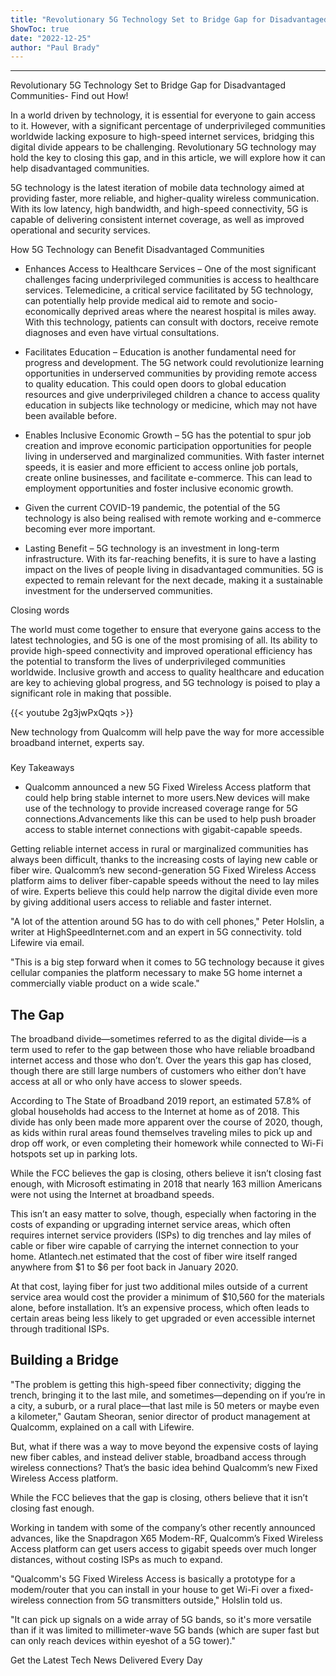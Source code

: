 ```yaml
---
title: "Revolutionary 5G Technology Set to Bridge Gap for Disadvantaged Communities- Find out How!"
ShowToc: true 
date: "2022-12-25"
author: "Paul Brady"
---
```

*****
Revolutionary 5G Technology Set to Bridge Gap for Disadvantaged Communities- Find out How!

In a world driven by technology, it is essential for everyone to gain access to it. However, with a significant percentage of underprivileged communities worldwide lacking exposure to high-speed internet services, bridging this digital divide appears to be challenging. Revolutionary 5G technology may hold the key to closing this gap, and in this article, we will explore how it can help disadvantaged communities.

5G technology is the latest iteration of mobile data technology aimed at providing faster, more reliable, and higher-quality wireless communication. With its low latency, high bandwidth, and high-speed connectivity, 5G is capable of delivering consistent internet coverage, as well as improved operational and security services.

How 5G Technology can Benefit Disadvantaged Communities

- Enhances Access to Healthcare Services – One of the most significant challenges facing underprivileged communities is access to healthcare services. Telemedicine, a critical service facilitated by 5G technology, can potentially help provide medical aid to remote and socio-economically deprived areas where the nearest hospital is miles away. With this technology, patients can consult with doctors, receive remote diagnoses and even have virtual consultations.

- Facilitates Education – Education is another fundamental need for progress and development. The 5G network could revolutionize learning opportunities in underserved communities by providing remote access to quality education. This could open doors to global education resources and give underprivileged children a chance to access quality education in subjects like technology or medicine, which may not have been available before.

- Enables Inclusive Economic Growth – 5G has the potential to spur job creation and improve economic participation opportunities for people living in underserved and marginalized communities. With faster internet speeds, it is easier and more efficient to access online job portals, create online businesses, and facilitate e-commerce. This can lead to employment opportunities and foster inclusive economic growth.

- Given the current COVID-19 pandemic, the potential of the 5G technology is also being realised with remote working and e-commerce becoming ever more important. 

- Lasting Benefit – 5G technology is an investment in long-term infrastructure. With its far-reaching benefits, it is sure to have a lasting impact on the lives of people living in disadvantaged communities. 5G is expected to remain relevant for the next decade, making it a sustainable investment for the underserved communities.

Closing words

The world must come together to ensure that everyone gains access to the latest technologies, and 5G is one of the most promising of all. Its ability to provide high-speed connectivity and improved operational efficiency has the potential to transform the lives of underprivileged communities worldwide. Inclusive growth and access to quality healthcare and education are key to achieving global progress, and 5G technology is poised to play a significant role in making that possible.

{{< youtube 2g3jwPxQqts >}} 




New technology from Qualcomm will help pave the way for more accessible broadband internet, experts say.

 
### 
Key Takeaways
 
- Qualcomm announced a new 5G Fixed Wireless Access platform that could help bring stable internet to more users.New devices will make use of the technology to provide increased coverage range for 5G connections.Advancements like this can be used to help push broader access to stable internet connections with gigabit-capable speeds.

 

Getting reliable internet access in rural or marginalized communities has always been difficult, thanks to the increasing costs of laying new cable or fiber wire. Qualcomm’s new second-generation 5G Fixed Wireless Access platform aims to deliver fiber-capable speeds without the need to lay miles of wire. Experts believe this could help narrow the digital divide even more by giving additional users access to reliable and faster internet.

 

"A lot of the attention around 5G has to do with cell phones," Peter Holslin, a writer at HighSpeedInternet.com and an expert in 5G connectivity. told Lifewire via email.

 

"This is a big step forward when it comes to 5G technology because it gives cellular companies the platform necessary to make 5G home internet a commercially viable product on a wide scale."

 
##   The Gap  
 

The broadband divide—sometimes referred to as the digital divide—is a term used to refer to the gap between those who have reliable broadband internet access and those who don’t. Over the years this gap has closed, though there are still large numbers of customers who either don’t have access at all or who only have access to slower speeds.

 

According to The State of Broadband 2019 report, an estimated 57.8% of global households had access to the Internet at home as of 2018. This divide has only been made more apparent over the course of 2020, though, as kids within rural areas found themselves traveling miles to pick up and drop off work, or even completing their homework while connected to Wi-Fi hotspots set up in parking lots.

 

While the FCC believes the gap is closing, others believe it isn’t closing fast enough, with Microsoft estimating in 2018 that nearly 163 million Americans were not using the Internet at broadband speeds. 

 

This isn’t an easy matter to solve, though, especially when factoring in the costs of expanding or upgrading internet service areas, which often requires internet service providers (ISPs) to dig trenches and lay miles of cable or fiber wire capable of carrying the internet connection to your home. Atlantech.net estimated that the cost of fiber wire itself ranged anywhere from $1 to $6 per foot back in January 2020. 

 

At that cost, laying fiber for just two additional miles outside of a current service area would cost the provider a minimum of $10,560 for the materials alone, before installation. It’s an expensive process, which often leads to certain areas being less likely to get upgraded or even accessible internet through traditional ISPs.

 
##   Building a Bridge  
 

"The problem is getting this high-speed fiber connectivity; digging the trench, bringing it to the last mile, and sometimes—depending on if you’re in a city, a suburb, or a rural place—that last mile is 50 meters or maybe even a kilometer," Gautam Sheoran, senior director of product management at Qualcomm, explained on a call with Lifewire.

 

But, what if there was a way to move beyond the expensive costs of laying new fiber cables, and instead deliver stable, broadband access through wireless connections? That’s the basic idea behind Qualcomm’s new Fixed Wireless Access platform.

 
While the FCC believes that the gap is closing, others believe that it isn’t closing fast enough.
 

Working in tandem with some of the company’s other recently announced advances, like the Snapdragon X65 Modem-RF, Qualcomm’s Fixed Wireless Access platform can get users access to gigabit speeds over much longer distances, without costing ISPs as much to expand. 

 

"Qualcomm's 5G Fixed Wireless Access is basically a prototype for a modem/router that you can install in your house to get Wi-Fi over a fixed-wireless connection from 5G transmitters outside," Holslin told us.

 

"It can pick up signals on a wide array of 5G bands, so it's more versatile than if it was limited to millimeter-wave 5G bands (which are super fast but can only reach devices within eyeshot of a 5G tower)."

 

Get the Latest Tech News Delivered Every Day





